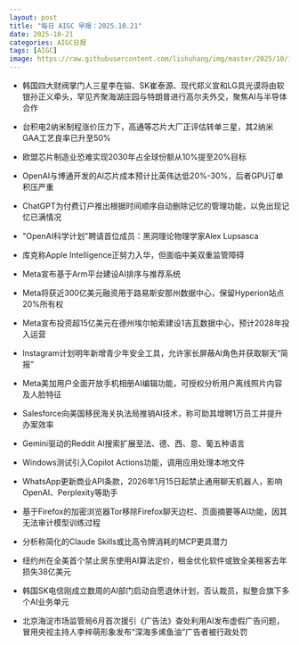 ```yaml
---
layout: post
title: "每日 AIGC 早报：2025.10.21"
date: 2025-10-21
categories: AIGC日报
tags: [AIGC]
image: https://raw.githubusercontent.com/lishuhang/img/master/2025/10/1021-d.jpg
---
```


- 韩国四大财阀掌门人三星李在镕、SK崔泰源、现代郑义宣和LG具光谟将由软银孙正义牵头，罕见齐聚海湖庄园与特朗普进行高尔夫外交，聚焦AI与半导体合作

- 台积电2纳米制程涨价压力下，高通等芯片大厂正评估转单三星，其2纳米GAA工艺良率已升至50%

- 欧盟芯片制造业恐难实现2030年占全球份额从10%提至20%目标

- OpenAI与博通开发的AI芯片成本预计比英伟达低20%-30%，后者GPU订单积压严重

- ChatGPT为付费订户推出根据时间顺序自动删除记忆的管理功能，以免出现记忆已满情况

- "OpenAI科学计划"聘请首位成员：黑洞理论物理学家Alex Lupsasca

- 库克称Apple Intelligence正努力入华，但面临中美双重监管障碍

- Meta宣布基于Arm平台建设AI排序与推荐系统

- Meta将获近300亿美元融资用于路易斯安那州数据中心，保留Hyperion站点20%所有权

- Meta宣布投资超15亿美元在德州埃尔帕索建设1吉瓦数据中心，预计2028年投入运营

- Instagram计划明年新增青少年安全工具，允许家长屏蔽AI角色并获取聊天“简报”

- Meta美加用户全面开放手机相册AI编辑功能，可授权分析用户离线照片内容及人脸特征

- Salesforce向美国移民海关执法局推销AI技术，称可助其增聘1万员工并提升办案效率

- Gemini驱动的Reddit AI搜索扩展至法、德、西、意、葡五种语言

- Windows测试引入Copilot Actions功能，调用应用处理本地文件

- WhatsApp更新商业API条款，2026年1月15日起禁止通用聊天机器人，影响OpenAI、Perplexity等助手

- 基于Firefox的加密浏览器Tor移除Firefox聊天边栏、页面摘要等AI功能，因其无法审计模型训练过程

- 分析称简化的Claude Skills或比高令牌消耗的MCP更具潜力

- 纽约州在全美首个禁止房东使用AI算法定价，租金优化软件或致全美租客去年损失38亿美元

- 韩国SK电信刚成立数周的AI部门启动自愿退休计划，否认裁员，拟整合旗下多个AI业务单元

- 北京海淀市场监管局6月首次援引《广告法》查处利用AI发布虚假广告问题，冒用央视主持人李梓萌形象发布“深海多烯鱼油”广告者被行政处罚